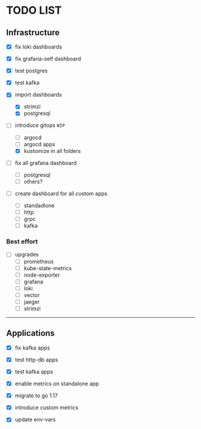 
# TODO LIST

## Infrastructure

- [x] fix loki dashboards

- [x] fix grafana-self dashboard

- [x] test postgres

- [x] test kafka

- [x] import dashboards
	- [x] strimzi
	- [x] postgresql

- [ ] introduce gitops `WIP`
	- [ ] argocd
	- [ ] argocd apps
	- [x] kustomize in all folders

- [ ] fix all grafana dashboard
	- [ ] postgresql
	- [ ] others?

- [ ] create dashboard for all custom apps
	- [ ] standadlone
	- [ ] http
	- [ ] grpc
	- [ ] kafka

### Best effort

- [ ] upgrades
	- [ ] prometheus
	- [ ] kube-state-metrics
	- [ ] node-exporter
	- [ ] grafana
	- [ ] loki
	- [ ] vector
	- [ ] jaeger
	- [ ] strimzi

---

## Applications

- [x] fix kafka apps

- [x] test http-db apps

- [x] test kafka apps

- [x] enable metrics on standalone app

- [x] migrate to go 1.17

- [x] introduce custom metrics

- [x] update env-vars
